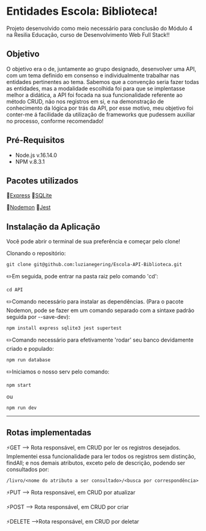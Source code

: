 # Entidades Escola: Biblioteca!

Projeto desenvolvido como meio necessário para conclusão do Módulo 4 na Resilia Educação, curso de Desenvolvimento Web Full Stack!!

## Objetivo
O objetivo era o de, juntamente ao grupo designado, desenvolver uma API, com um tema definido em consenso e individualmente trabalhar nas entidades pertinentes ao tema.
Sabemos que a convenção seria fazer todas as entidades, mas a modalidade escolhida foi para que se implentasse melhor a didática, a API foi focada na sua funcionalidade referente ao método CRUD, não nos registros em si, e na demonstração de conhecimento da lógica por trás da API, por esse motivo, meu objetivo foi conter-me á facilidade da utilização de frameworks que pudessem auxiliar no processo, conforme recomendado!

## Pré-Requisitos

* Node.js  v.16.14.0
* NPM v.8.3.1

## Pacotes utilizados
 📂[Express](https://www.npmjs.com/package/express)                            📂[SQLite](https://www.npmjs.com/package/sqlite3)  
                                                                              
 
  📂[Nodemon](https://www.npmjs.com/package/nodemon)                            📂[Jest](https://jestjs.io/docs/getting-started) 
 
  

## Instalação da Aplicação

Você pode abrir o terminal de sua preferência e começar pelo clone!

Clonando o repositório:
```
git clone git@github.com:luzianegering/Escola-API-Biblioteca.git
```
✏️Em seguida, pode entrar na pasta raiz pelo comando 'cd':
```
cd API
```

✏️Comando necessário para instalar as dependências. (Para o pacote Nodemon, pode se fazer em um comando separado com a sintaxe padrão seguida por --save-dev):
```
npm install express sqlite3 jest supertest
```

✏️Comando necessário para efetivamente 'rodar' seu banco devidamente criado e populado:
```
npm run database
```

✏️Iniciamos o nosso serv pelo comando: 
```
npm start
```
ou
```
npm run dev
```

---

## Rotas implementadas

⚡️GET --> Rota responsável, em CRUD por ler os registros desejados. Implementei essa funcionalidade para ler todos os registros sem distinção, findAll; e nos demais atributos, exceto pelo de descrição, podendo ser consultados por:
```
/livro/<nome do atributo a ser consultado>/<busca por correspondência>
```

⚡️PUT --> Rota responsável, em CRUD por atualizar

⚡️POST --> Rota responsável, em CRUD por criar

⚡️DELETE -->Rota responsável, em CRUD por deletar
